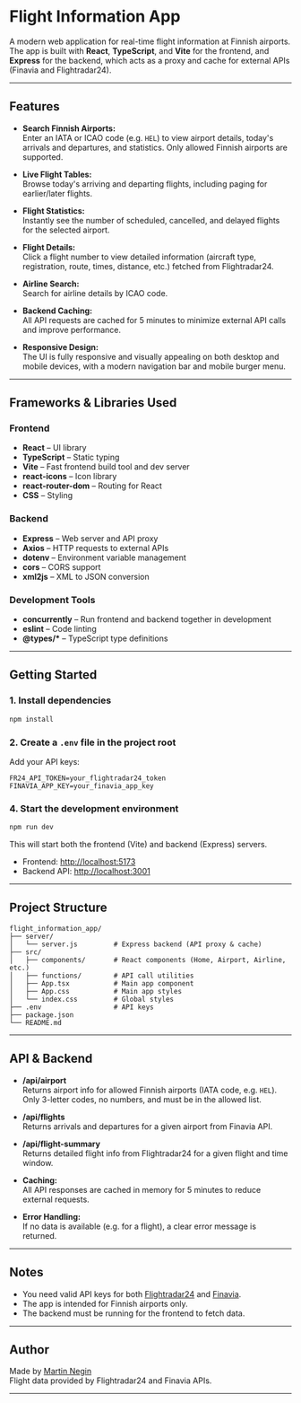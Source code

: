 # Flight Information App

A modern web application for real-time flight information at Finnish airports. The app is built with **React**, **TypeScript**, and **Vite** for the frontend, and **Express** for the backend, which acts as a proxy and cache for external APIs (Finavia and Flightradar24).

---

## Features

- **Search Finnish Airports:**  
  Enter an IATA or ICAO code (e.g. `HEL`) to view airport details, today's arrivals and departures, and statistics. Only allowed Finnish airports are supported.

- **Live Flight Tables:**  
  Browse today's arriving and departing flights, including paging for earlier/later flights.

- **Flight Statistics:**  
  Instantly see the number of scheduled, cancelled, and delayed flights for the selected airport.

- **Flight Details:**  
  Click a flight number to view detailed information (aircraft type, registration, route, times, distance, etc.) fetched from Flightradar24.

- **Airline Search:**  
  Search for airline details by ICAO code.

- **Backend Caching:**  
  All API requests are cached for 5 minutes to minimize external API calls and improve performance.

- **Responsive Design:**  
  The UI is fully responsive and visually appealing on both desktop and mobile devices, with a modern navigation bar and mobile burger menu.

---

## Frameworks & Libraries Used

### Frontend

- **React** – UI library
- **TypeScript** – Static typing
- **Vite** – Fast frontend build tool and dev server
- **react-icons** – Icon library
- **react-router-dom** – Routing for React
- **CSS** – Styling

### Backend

- **Express** – Web server and API proxy
- **Axios** – HTTP requests to external APIs
- **dotenv** – Environment variable management
- **cors** – CORS support
- **xml2js** – XML to JSON conversion

### Development Tools

- **concurrently** – Run frontend and backend together in development
- **eslint** – Code linting
- **@types/\*** – TypeScript type definitions

---

## Getting Started

### 1. Install dependencies

```bash
npm install
```

### 2. Create a `.env` file in the project root

Add your API keys:

```
FR24_API_TOKEN=your_flightradar24_token
FINAVIA_APP_KEY=your_finavia_app_key
```

### 4. Start the development environment

```bash
npm run dev
```

This will start both the frontend (Vite) and backend (Express) servers.

- Frontend: [http://localhost:5173](http://localhost:5173)
- Backend API: [http://localhost:3001](http://localhost:3001)

---

## Project Structure

```
flight_information_app/
├── server/
│   └── server.js         # Express backend (API proxy & cache)
├── src/
│   ├── components/       # React components (Home, Airport, Airline, etc.)
│   ├── functions/        # API call utilities
│   ├── App.tsx           # Main app component
│   ├── App.css           # Main app styles
│   └── index.css         # Global styles
├── .env                  # API keys 
├── package.json
└── README.md
```

---

## API & Backend

- **/api/airport**  
  Returns airport info for allowed Finnish airports (IATA code, e.g. `HEL`).  
  Only 3-letter codes, no numbers, and must be in the allowed list.

- **/api/flights**  
  Returns arrivals and departures for a given airport from Finavia API.

- **/api/flight-summary**  
  Returns detailed flight info from Flightradar24 for a given flight and time window.

- **Caching:**  
  All API responses are cached in memory for 5 minutes to reduce external requests.

- **Error Handling:**  
  If no data is available (e.g. for a flight), a clear error message is returned.

---

## Notes

- You need valid API keys for both [Flightradar24](https://fr24api.flightradar24.com/) and [Finavia](https://apiportal.finavia.fi/).
- The app is intended for Finnish airports only.
- The backend must be running for the frontend to fetch data.

---

## Author

Made by [Martin Negin](https://github.com/vem882/flight_information_app)  
Flight data provided by Flightradar24 and Finavia APIs.

---
